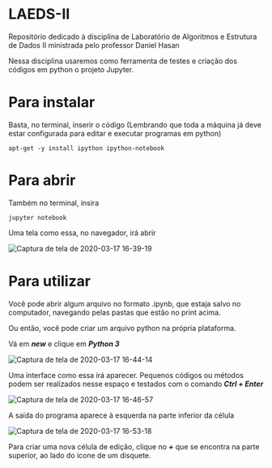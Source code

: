 # LAEDS-II
Repositório dedicado à disciplina de Laboratório de Algoritmos e Estrutura de Dados II ministrada pelo professor Daniel Hasan

Nessa disciplina usaremos como ferramenta de testes e criação dos códigos em python o projeto Jupyter. 

# Para instalar

Basta, no terminal, inserir o código (Lembrando que toda a máquina já deve estar configurada para editar e executar programas em python)

```
apt-get -y install ipython ipython-notebook
```

# Para abrir

Também no terminal, insira

```
jupyter notebook
```
Uma tela como essa, no navegador, irá abrir

![Captura de tela de 2020-03-17 16-39-19](https://user-images.githubusercontent.com/42523044/76894968-e0c5ba00-686d-11ea-9cb0-f90bbc7a17ba.png)

# Para utilizar

Você pode abrir algum arquivo no formato .ipynb, que estaja salvo no computador, navegando pelas pastas que estão no print acima. 

Ou então, você pode criar um arquivo python na própria plataforma. 

Vá em ***new*** e clique em ***Python 3***

![Captura de tela de 2020-03-17 16-44-14](https://user-images.githubusercontent.com/42523044/76895339-90029100-686e-11ea-81ab-996c8d58ff1d.png)

Uma interface como essa irá aparecer. Pequenos códigos ou métodos podem ser realizados nesse espaço e testados com o comando ***Ctrl + Enter***

![Captura de tela de 2020-03-17 16-46-57](https://user-images.githubusercontent.com/42523044/76895522-ef60a100-686e-11ea-9de6-bbc0a361a134.png)

A saída do programa aparece à esquerda na parte inferior da célula

![Captura de tela de 2020-03-17 16-53-18](https://user-images.githubusercontent.com/42523044/76895986-d1477080-686f-11ea-9af3-b5eb2e0c4239.png)

Para criar uma nova célula de edição, clique no ***+*** que se encontra na parte superior, ao lado do ícone de um disquete. 
